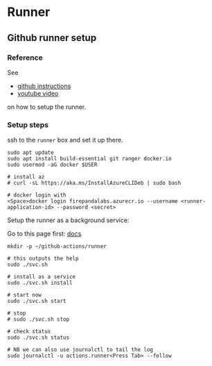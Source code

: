 # Runner

## Github runner setup

### Reference

See

- [github instructions](https://github.com/organizations/firepandalabs/settings/actions/runners/new?arch=x64&os=linux)
- [youtube video](https://www.youtube.com/watch?v=G6nBM3NxBDc)

on how to setup the runner.

### Setup steps

ssh to the `runner` box and set it up there.

```shell
sudo apt update
sudo apt install build-essential git ranger docker.io
sudo usermod -aG docker $USER

# install az
# curl -sL https://aka.ms/InstallAzureCLIDeb | sudo bash

# docker login with
<Space>docker login firepandalabs.azurecr.io --username <runner-application-id> --password <secret>
```

Setup the runner as a background service:

Go to this page first: [docs](https://github.com/organizations/firepandalabs/settings/actions/runners/new?arch=x64&os=linux)

```shell
mkdir -p ~/github-actions/runner

# this outputs the help 
sudo ./svc.sh

# install as a service
sudo ./svc.sh install

# start now
sudo ./svc.sh start

# stop
# sudo ./svc.sh stop

# check status
sudo ./svc.sh status

# NB we can also use journalctl to tail the log
sudo journalctl -u actions.runner<Press Tab> --follow

```
